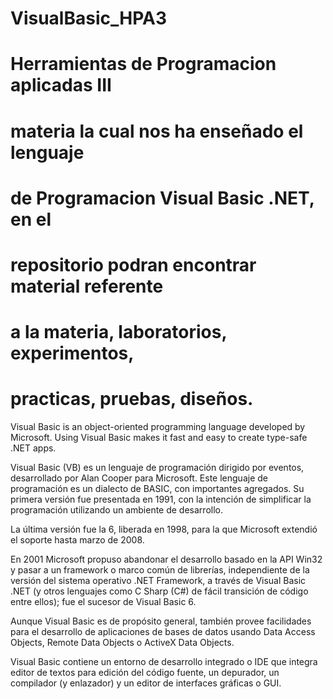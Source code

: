 # VisualBasic_HPA3

# Herramientas de Programacion aplicadas III
# materia la cual nos ha enseñado el lenguaje
# de Programacion Visual Basic .NET, en el
# repositorio podran encontrar material referente
# a la materia, laboratorios, experimentos,
# practicas, pruebas, diseños.

Visual Basic is an object-oriented programming language developed by Microsoft. Using Visual Basic makes it fast and easy to create type-safe .NET apps.

Visual Basic (VB) es un lenguaje de programación dirigido por eventos, desarrollado por Alan Cooper para Microsoft. Este lenguaje de programación es un dialecto de BASIC, con importantes agregados. Su primera versión fue presentada en 1991, con la intención de simplificar la programación utilizando un ambiente de desarrollo.

La última versión fue la 6, liberada en 1998, para la que Microsoft extendió el soporte hasta marzo de 2008.

En 2001 Microsoft propuso abandonar el desarrollo basado en la API Win32 y pasar a un framework o marco común de librerías, independiente de la versión del sistema operativo .NET Framework, a través de Visual Basic .NET (y otros lenguajes como C Sharp (C#) de fácil transición de código entre ellos); fue el sucesor de Visual Basic 6.

Aunque Visual Basic es de propósito general, también provee facilidades para el desarrollo de aplicaciones de bases de datos usando Data Access Objects, Remote Data Objects o ActiveX Data Objects.

Visual Basic contiene un entorno de desarrollo integrado o IDE que integra editor de textos para edición del código fuente, un depurador, un compilador (y enlazador) y un editor de interfaces gráficas o GUI. 
